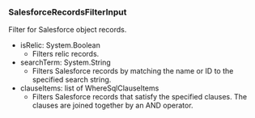 ### SalesforceRecordsFilterInput
Filter for Salesforce object records.

- isRelic: System.Boolean
  - Filters relic records.
- searchTerm: System.String
  - Filters Salesforce records by matching the name or ID to the specified search string.
- clauseItems: list of WhereSqlClauseItems
  - Filters Salesforce records that satisfy the specified clauses. The clauses are joined together by an AND operator.
